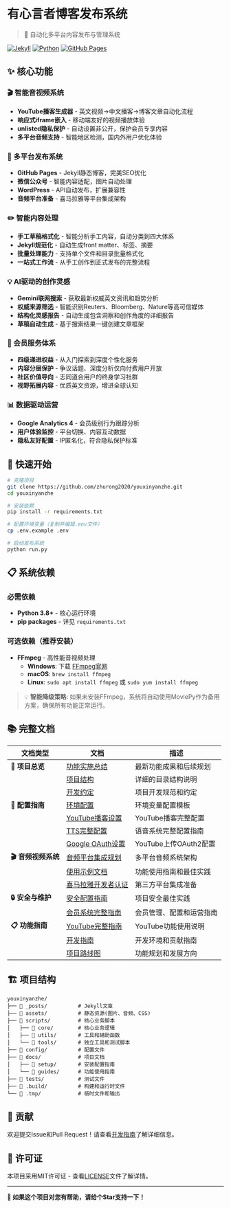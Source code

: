 # 有心言者博客发布系统

> 🚀 自动化多平台内容发布与管理系统

[![Jekyll](https://img.shields.io/badge/Jekyll-CC0000?style=flat&logo=Jekyll&logoColor=white)](https://jekyllrb.com/)
[![Python](https://img.shields.io/badge/Python-3776AB?style=flat&logo=python&logoColor=white)](https://python.org/)
[![GitHub Pages](https://img.shields.io/badge/GitHub%20Pages-222222?style=flat&logo=GitHub%20Pages&logoColor=white)](https://pages.github.com/)

## ✨ 核心功能

### 🎬 智能音视频系统
- **YouTube播客生成器** - 英文视频→中文播客→博客文章自动化流程
- **响应式iframe嵌入** - 移动端友好的视频播放体验
- **unlisted隐私保护** - 自动设置非公开，保护会员专享内容
- **多平台音频支持** - 智能地区检测，国内外用户优化体验

### 🚀 多平台发布系统
- **GitHub Pages** - Jekyll静态博客，完美SEO优化
- **微信公众号** - 智能内容适配，图片自动处理
- **WordPress** - API自动发布，扩展兼容性
- **音频平台准备** - 喜马拉雅等平台集成架构

### ✏️ 智能内容处理
- **手工草稿格式化** - 智能分析手工内容，自动分类到四大体系
- **Jekyll规范化** - 自动生成front matter、标签、摘要
- **批量处理能力** - 支持单个文件和目录批量格式化
- **一站式工作流** - 从手工创作到正式发布的完整流程

### 💡 AI驱动的创作灵感
- **Gemini联网搜索** - 获取最新权威英文资讯和趋势分析
- **权威来源筛选** - 智能识别Reuters、Bloomberg、Nature等高可信媒体
- **结构化灵感报告** - 自动生成包含洞察和创作角度的详细报告
- **草稿自动生成** - 基于搜索结果一键创建文章框架

### 💎 会员服务体系
- **四级递进权益** - 从入门探索到深度个性化服务
- **内容分层保护** - 争议话题、深度分析仅向付费用户开放
- **社区价值导向** - 志同道合用户的终身学习社群
- **视野拓展内容** - 优质英文资源，增进全球认知

### 📊 数据驱动运营
- **Google Analytics 4** - 会员级别行为跟踪分析
- **用户体验监控** - 平台切换、内容互动数据
- **隐私友好配置** - IP匿名化，符合隐私保护标准

## 🚀 快速开始

```bash
# 克隆项目
git clone https://github.com/zhurong2020/youxinyanzhe.git
cd youxinyanzhe

# 安装依赖
pip install -r requirements.txt

# 配置环境变量（复制并编辑.env文件）
cp .env.example .env

# 启动发布系统
python run.py
```

## 📋 系统依赖

### 必需依赖
- **Python 3.8+** - 核心运行环境
- **pip packages** - 详见 `requirements.txt`

### 可选依赖（推荐安装）
- **FFmpeg** - 高性能音视频处理
  - **Windows**: 下载 [FFmpeg官网](https://ffmpeg.org/download.html#build-windows)
  - **macOS**: `brew install ffmpeg`
  - **Linux**: `sudo apt install ffmpeg` 或 `sudo yum install ffmpeg`

> 💡 **智能降级策略**: 如果未安装FFmpeg，系统将自动使用MoviePy作为备用方案，确保所有功能正常运行。

## 📚 完整文档

| 文档类型 | 文档 | 描述 |
|---------|------|------|
| **🎯 项目总览** | [功能实施总结](docs/project-completion-summary.md) | 最新功能成果和后续规划 |
| | [项目结构](docs/PROJECT_STRUCTURE.md) | 详细的目录结构说明 |
| | [开发约定](CLAUDE.md) | 项目开发规范和约定 |
| **🔧 配置指南** | [环境配置](.env.example) | 环境变量配置模板 |
| | [YouTube播客设置](docs/setup/youtube_podcast_setup.md) | YouTube播客完整配置 |
| | [TTS完整配置](docs/setup/tts_comprehensive_setup.md) | 语音系统完整配置指南 |
| | [Google OAuth设置](docs/setup/YOUTUBE_OAUTH_SETUP.md) | YouTube上传OAuth2配置 |
| **🎬 音频视频系统** | [音频平台集成规划](docs/audio-platform-integration-plan.md) | 多平台音频系统架构 |
| | [使用示例文档](docs/audio-platform-usage-example.md) | 功能使用指南和最佳实践 |
| | [喜马拉雅开发者认证](docs/ximalaya-developer-requirements.md) | 第三方平台集成准备 |
| **🔒 安全与维护** | [安全配置指南](SECURITY.md) | 项目安全最佳实践 |
| | [会员系统完整指南](docs/member-system-guide.md) | 会员管理、配置和运营指南 |
| **📋 功能指南** | [YouTube完整指南](docs/guides/YOUTUBE_COMPLETE_GUIDE.md) | YouTube功能使用说明 |
| | [开发指南](docs/DEVELOPMENT.md) | 开发环境和贡献指南 |
| | [项目路线图](docs/ROADMAP.md) | 功能规划和发展方向 |

## 🏗️ 项目结构

```
youxinyanzhe/
├── 📁 _posts/          # Jekyll文章
├── 📁 assets/          # 静态资源(图片、音频、CSS)
├── 📁 scripts/         # 核心业务脚本
│   ├── 📁 core/        # 核心业务逻辑
│   ├── 📁 utils/       # 工具和辅助函数
│   └── 📁 tools/       # 独立工具和测试脚本
├── 📁 config/          # 配置文件
├── 📁 docs/            # 项目文档
│   ├── 📁 setup/       # 安装配置指南
│   └── 📁 guides/      # 功能使用指南
├── 📁 tests/           # 测试文件
├── 📁 .build/          # 构建和运行时文件
└── 📁 .tmp/            # 临时文件和输出
```

## 🤝 贡献

欢迎提交Issue和Pull Request！请查看[开发指南](docs/DEVELOPMENT.md)了解详细信息。

## 📄 许可证

本项目采用MIT许可证 - 查看[LICENSE](LICENSE)文件了解详情。

---

**🌟 如果这个项目对您有帮助，请给个Star支持一下！**